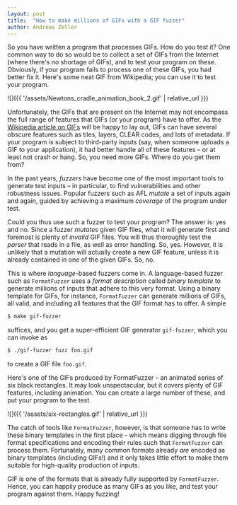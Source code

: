 ```yaml
---
layout: post
title:  "How to make millions of GIFs with a GIF fuzzer"
author: Andreas Zeller
---
```


So you have written a program that processes GIFs. How do you test it? One common way to do so would be to collect a set of GIFs from the Internet (where there's no shortage of GIFs), and to test your program on these. Obviously, if your program fails to process one of these GIFs, you had better fix it. Here's some neat GIF from Wikipedia; you can use it to test your program.

![]({{ '/assets/Newtons_cradle_animation_book_2.gif' | relative_url }})

Unfortunately, the GIFs that are present on the Internet may not encompass the full range of features that GIFs (or your program) have to offer. As the [Wikipedia article on GIFs](https://en.wikipedia.org/wiki/GIF) will be happy to lay out, GIFs can have several obscure features such as tiles, layers, CLEAR codes, and lots of metadata. If your program is subject to third-party inputs (say, when someone uploads a GIF to your application), it had better handle all of these features –&nbsp;or at least not crash or hang. So, you need more GIFs. Where do you get them from?

In the past years, _fuzzers_ have become one of the most important tools to generate test inputs –&nbsp;in particular, to find vulnerabilities and other robustness issues. Popular fuzzers such as AFL _mutate_ a set of inputs again and again, guided by achieving a maximum _coverage_ of the program under test. 

Could you thus use such a fuzzer to test your program? The answer is: yes and no. Since a fuzzer _mutates_ given GIF files, what it will generate first and foremost is plenty of _invalid_ GIF files. You will thus thoroughly test the _parser_ that reads in a file, as well as error handling. So, yes. However, it is  unlikely that a mutation will actually create a new GIF feature, unless it is already contained in one of the given GIFs. So, no.

This is where _language_-based fuzzers come in. A language-based fuzzer such as `FormatFuzzer` uses a _format description_ called _binary template_ to generate millions of inputs that adhere to this very format. Using a binary template for GIFs, for instance, `FormatFuzzer` can generate millions of GIFs, all valid, and including all features that the GIF format has to offer. A simple

```sh
$ make gif-fuzzer
```

suffices, and you get a super-efficient GIF generator `gif-fuzzer`, which you can invoke as

```sh
$ ./gif-fuzzer fuzz foo.gif
```

to create a GIF file `foo.gif`.

Here's one of the GIFs produced by FormatFuzzer –&nbsp;an animated series of six black rectangles. It may look unspectacular, but it covers plenty of GIF features, including animation. You can create a large number of these, and put your program to the test.

![]({{ '/assets/six-rectangles.gif' | relative_url }})

The catch of tools like `FormatFuzzer`, however, is that someone has to write these binary templates in the first place -&nbsp;which means digging through file format specifications and encoding their rules such that `FormatFuzzer` can process them. Fortunately, many common formats already _are_ encoded as binary templates (including GIFs!) and it only takes little effort to make them suitable for high-quality production of inputs.

GIF is one of the formats that is already fully supported by `FormatFuzzer`. Hence, you can happily produce as many GIFs as you like, and test your program against them. Happy fuzzing!



